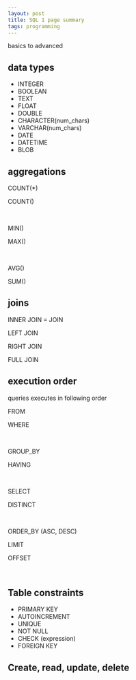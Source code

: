 ```yaml
---
layout: post
title: SQL 1 page summary 
tags: programming
---
```


basics to advanced 

 

## data types
+ INTEGER
+ BOOLEAN 
+ TEXT
+ FLOAT
+ DOUBLE
+ CHARACTER(num_chars)
+ VARCHAR(num_chars)
+ DATE
+ DATETIME
+ BLOB

## aggregations

COUNT(*)

COUNT()

<br/>

MIN()

MAX()

<br/>

AVG()

SUM()


## joins

INNER JOIN = JOIN 

LEFT JOIN

RIGHT JOIN 

FULL JOIN

## execution order

queries executes in following order


FROM 

WHERE

<br/>


GROUP_BY

HAVING


<br/>

SELECT

DISTINCT 

<br/>


ORDER_BY (ASC, DESC)

LIMIT

OFFSET

<br/>

## Table constraints

+ PRIMARY KEY	
+ AUTOINCREMENT	
+ UNIQUE	
+ NOT NULL	
+ CHECK (expression)
+ FOREIGN KEY


## Create, read, update, delete 

<script src="https://gist.github.com/selimslab/5e1447b0b8511fe75a92f99147c9a90f.js"></script>